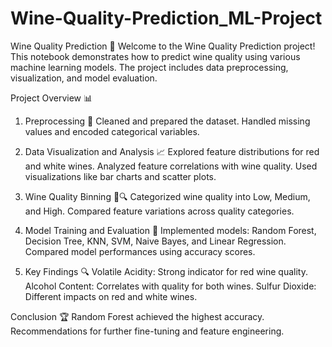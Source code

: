 # Wine-Quality-Prediction_ML-Project
Wine Quality Prediction 🍷
Welcome to the Wine Quality Prediction project! This notebook demonstrates how to predict wine quality using various machine learning models. The project includes data preprocessing, visualization, and model evaluation.


Project Overview 📊

1. Preprocessing 🧹
Cleaned and prepared the dataset.
Handled missing values and encoded categorical variables.

2. Data Visualization and Analysis 📈
Explored feature distributions for red and white wines.
Analyzed feature correlations with wine quality.
Used visualizations like bar charts and scatter plots.

3. Wine Quality Binning 🍷🔍
Categorized wine quality into Low, Medium, and High.
Compared feature variations across quality categories.

4. Model Training and Evaluation 🤖
Implemented models: Random Forest, Decision Tree, KNN, SVM, Naive Bayes, and Linear Regression.
Compared model performances using accuracy scores.

5. Key Findings 🔍
Volatile Acidity: Strong indicator for red wine quality.
Alcohol Content: Correlates with quality for both wines.
Sulfur Dioxide: Different impacts on red and white wines.


Conclusion 🏆
Random Forest achieved the highest accuracy.
Recommendations for further fine-tuning and feature engineering.

